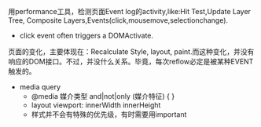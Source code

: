 用performance工具，检测页面Event log的activity,like:Hit Test,Update Layer Tree, Composite Layers,Events(click,mousemove,selectionchange).

+ click event often triggers a DOMActivate.

页面的变化，主要体现在：Recalculate Style, layout, paint.而这种变化，并没有响应的DOM接口。不过，并没什么关系。毕竟，每次reflow必定是被某种EVENT触发的。

+ media query
  + @media 媒介类型 and|not|only (媒介特征) {  }
  + layout viewport: innerWidth innerHeight
  + 样式并不会有特殊的优先级，有时需要用important